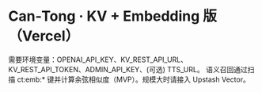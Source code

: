 # Can‑Tong · KV + Embedding 版（Vercel）

需要环境变量：OPENAI_API_KEY、KV_REST_API_URL、KV_REST_API_TOKEN、ADMIN_API_KEY、(可选) TTS_URL。
语义召回通过扫描 ct:emb:* 键并计算余弦相似度（MVP）。规模大时请接入 Upstash Vector。
